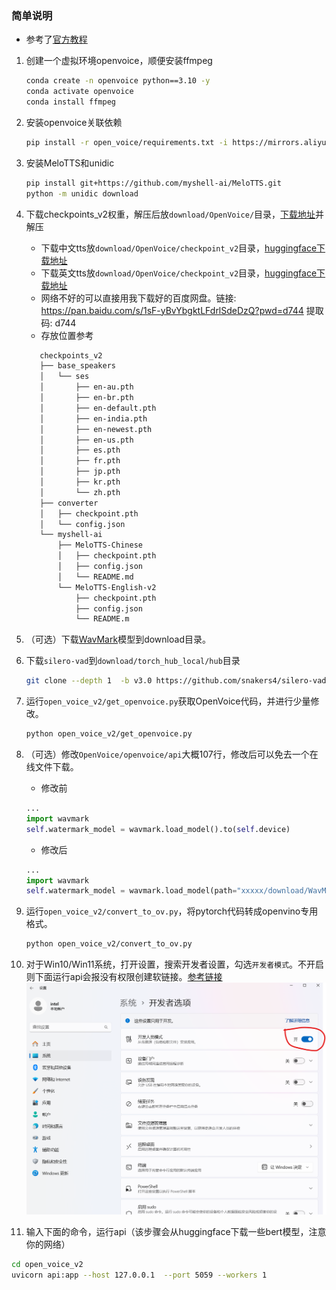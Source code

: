 ### 简单说明
- 参考了[官方教程](https://github.com/openvinotoolkit/openvino_notebooks/blob/latest/notebooks/openvoice/openvoice.ipynb)
1. 创建一个虚拟环境openvoice，顺便安装ffmpeg
   ```bash
   conda create -n openvoice python==3.10 -y
   conda activate openvoice
   conda install ffmpeg
   ```
2. 安装openvoice关联依赖
    ```bash
    pip install -r open_voice/requirements.txt -i https://mirrors.aliyun.com/pypi/simple/
    ```

3. 安装MeloTTS和unidic
   ```bash
   pip install git+https://github.com/myshell-ai/MeloTTS.git
   python -m unidic download
   ```
4. 下载checkpoints_v2权重，解压后放`download/OpenVoice/`目录，[下载地址](https://myshell-public-repo-host.s3.amazonaws.com/openvoice/checkpoints_v2_0417.zip)并解压
   - 下载中文tts放`download/OpenVoice/checkpoint_v2`目录，[huggingface下载地址](https://hf-mirror.com/myshell-ai/MeloTTS-Chinese)
   - 下载英文tts放`download/OpenVoice/checkpoint_v2`目录，[huggingface下载地址](https://huggingface.co/myshell-ai/MeloTTS-English-v2)
   - 网络不好的可以直接用我下载好的百度网盘。链接: https://pan.baidu.com/s/1sF-yBvYbgktLFdrlSdeDzQ?pwd=d744 提取码: d744
   - 存放位置参考
   ```bash
      checkpoints_v2   
      ├── base_speakers   
      │   └── ses   
      │       ├── en-au.pth   
      │       ├── en-br.pth   
      │       ├── en-default.pth   
      │       ├── en-india.pth   
      │       ├── en-newest.pth   
      │       ├── en-us.pth   
      │       ├── es.pth   
      │       ├── fr.pth   
      │       ├── jp.pth   
      │       ├── kr.pth   
      │       └── zh.pth   
      ├── converter   
      │   ├── checkpoint.pth   
      │   └── config.json   
      └── myshell-ai   
          ├── MeloTTS-Chinese   
          │   ├── checkpoint.pth   
          │   ├── config.json   
          │   └── README.md   
          └── MeloTTS-English-v2   
              ├── checkpoint.pth   
              ├── config.json   
              └── README.m   
      ```   

5. （可选）下载[WavMark](https://huggingface.co/M4869/WavMark)模型到download目录。
6. 下载`silero-vad`到`download/torch_hub_local/hub`目录
   ```bash
   git clone --depth 1  -b v3.0 https://github.com/snakers4/silero-vad download/torch_hub_local/hub/snakers4_silero-vad_v3.0
   ```
7. 运行`open_voice_v2/get_openvoice.py`获取OpenVoice代码，并进行少量修改。
   ```bash
   python open_voice_v2/get_openvoice.py 
   ```
   
8. （可选）修改`OpenVoice/openvoice/api`大概107行，修改后可以免去一个在线文件下载。
   - 修改前
   ```python
   ...
   import wavmark
   self.watermark_model = wavmark.load_model().to(self.device) 
   ```
   - 修改后
   ```python
   ...
   import wavmark
   self.watermark_model = wavmark.load_model(path="xxxxx/download/WavMark/step59000_snr39.99_pesq4.35_BERP_none0.30_mean1.81_std1.81.model.pkl").to(self.device)  
   ```

9. 运行`open_voice_v2/convert_to_ov.py`，将pytorch代码转成openvino专用格式。
   ```bash
   python open_voice_v2/convert_to_ov.py
   ```
   
10. 对于Win10/Win11系统，打开设置，搜索开发者设置，勾选`开发者模式`。不开启则下面运行api会报没有权限创建软链接。[参考链接](https://www.scivision.dev/windows-symbolic-link-permission-enable/)
![development_mode](../images/development_mode.png)

11. 输入下面的命令，运行api（该步骤会从huggingface下载一些bert模型，注意你的网络）
   ```bash
   cd open_voice_v2
   uvicorn api:app --host 127.0.0.1  --port 5059 --workers 1
   ```
   